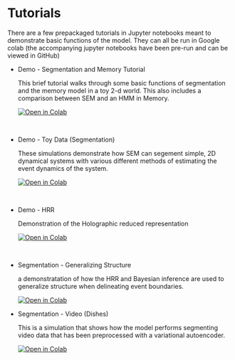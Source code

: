# Tutorials    


There are a few prepackaged tutorials in Jupyter notebooks meant to demonstrate basic functions of the model. They can
all be run in Google colab (the accompanying jupyter notebooks have been pre-run and can be viewed in GitHub)

* Demo - Segmentation and Memory Tutorial

    This brief tutorial walks through some basic functions of segmentation and the memory model in a toy 2-d world.  This also includes a comparison between SEM and an HMM in Memory.
    
    <a href="https://colab.research.google.com/github/nicktfranklin/SEM3/blob/master/Tutorials%20and%20Demos/Demo%20-%20Segmentation%20and%20Memory%20Tutorial.ipynb"><img src="https://colab.research.google.com/assets/colab-badge.svg" alt="Open in Colab" title="Open and Execute in Google Colaboratory"></a>

    &nbsp;



* Demo - Toy Data (Segmentation)

    These simulations demonstrate how SEM can segement simple, 2D dynamical systems with
    various different methods of estimating the event dynamics of the system.
    
    <a href="https://colab.research.google.com/github/nicktfranklin/SEM3/blob/master/Tutorials%20and%20Demos/Demo%20-%20Toy%20Data%20(Segmentation).ipynb"><img src="https://colab.research.google.com/assets/colab-badge.svg" alt="Open in Colab" title="Open and Execute in Google Colaboratory"></a>
     
     &nbsp;

* Demo - HRR

    Demonstration of the Holographic reduced representation
    
    <a href=https://colab.research.google.com/github/nicktfranklin/SEM3/blob/master/Tutorials%20and%20Demos/Demo%20-%20HRR.ipynb><img src="https://colab.research.google.com/assets/colab-badge.svg" alt="Open in Colab" title="Open and Execute in Google Colaboratory"></a>
    
    &nbsp;

* Segmentation - Generalizing Structure

    a demonstratation of how the HRR and Bayesian inference are used to generalize structure when delineating event boundaries.

    <a href="https://colab.research.google.com/github/nicktfranklin/SEM3/blob/master/Tutorials%20and%20Demos/Segmentation%20-%20Generalizing%20Structure.ipynb"><img src="https://colab.research.google.com/assets/colab-badge.svg" alt="Open in Colab" title="Open and Execute in Google Colaboratory"></a>

* Segmentation - Video (Dishes)
    
    This is a simulation that shows how the model performs segmenting video data that has been preprocessed with a variational autoencoder.

    <a href="https://colab.research.google.com/github/nicktfranklin/SEM3/blob/master/Tutorials%20and%20Demos/Segmentation%20-%20Video%20(Dishes).ipynb"><img src="https://colab.research.google.com/assets/colab-badge.svg" alt="Open in Colab" title="Open and Execute in Google Colaboratory"></a>
